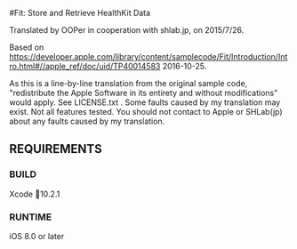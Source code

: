 #Fit: Store and Retrieve HealthKit Data

Translated by OOPer in cooperation with shlab.jp, on 2015/7/26.

Based on
<https://developer.apple.com/library/content/samplecode/Fit/Introduction/Intro.html#//apple_ref/doc/uid/TP40014583>
2016-10-25.

As this is a line-by-line translation from the original sample code, "redistribute the Apple Software in its entirety and without modifications" would apply. See LICENSE.txt .
Some faults caused by my translation may exist. Not all features tested.
You should not contact to Apple or SHLab(jp) about any faults caused by my translation.

REQUIREMENTS
--------------------------------------------------------------------------------

### BUILD ###
Xcode 10.2.1

### RUNTIME ###
iOS 8.0 or later
